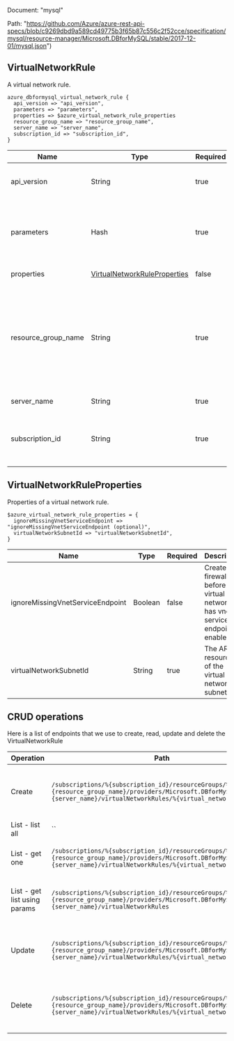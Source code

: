 Document: "mysql"


Path: "https://github.com/Azure/azure-rest-api-specs/blob/c9269dbd9a589cd49775b3f65b87c556c2f52cce/specification/mysql/resource-manager/Microsoft.DBforMySQL/stable/2017-12-01/mysql.json")

## VirtualNetworkRule

A virtual network rule.

```puppet
azure_dbformysql_virtual_network_rule {
  api_version => "api_version",
  parameters => "parameters",
  properties => $azure_virtual_network_rule_properties
  resource_group_name => "resource_group_name",
  server_name => "server_name",
  subscription_id => "subscription_id",
}
```

| Name        | Type           | Required       | Description       |
| ------------- | ------------- | ------------- | ------------- |
|api_version | String | true | The API version to use for the request. |
|parameters | Hash | true | The requested virtual Network Rule Resource state. |
|properties | [VirtualNetworkRuleProperties](#virtualnetworkruleproperties) | false | Resource properties. |
|resource_group_name | String | true | The name of the resource group that contains the resource. You can obtain this value from the Azure Resource Manager API or the portal. |
|server_name | String | true | The name of the server. |
|subscription_id | String | true | The subscription ID that identifies an Azure subscription. |
        
## VirtualNetworkRuleProperties

Properties of a virtual network rule.

```puppet
$azure_virtual_network_rule_properties = {
  ignoreMissingVnetServiceEndpoint => "ignoreMissingVnetServiceEndpoint (optional)",
  virtualNetworkSubnetId => "virtualNetworkSubnetId",
}
```

| Name        | Type           | Required       | Description       |
| ------------- | ------------- | ------------- | ------------- |
|ignoreMissingVnetServiceEndpoint | Boolean | false | Create firewall rule before the virtual network has vnet service endpoint enabled. |
|virtualNetworkSubnetId | String | true | The ARM resource id of the virtual network subnet. |



## CRUD operations

Here is a list of endpoints that we use to create, read, update and delete the VirtualNetworkRule

| Operation | Path | Verb | Description | OperationID |
| ------------- | ------------- | ------------- | ------------- | ------------- |
|Create|`/subscriptions/%{subscription_id}/resourceGroups/%{resource_group_name}/providers/Microsoft.DBforMySQL/servers/%{server_name}/virtualNetworkRules/%{virtual_network_rule_name}`|Put|Creates or updates an existing virtual network rule.|VirtualNetworkRules_CreateOrUpdate|
|List - list all|``||||
|List - get one|`/subscriptions/%{subscription_id}/resourceGroups/%{resource_group_name}/providers/Microsoft.DBforMySQL/servers/%{server_name}/virtualNetworkRules/%{virtual_network_rule_name}`|Get|Gets a virtual network rule.|VirtualNetworkRules_Get|
|List - get list using params|`/subscriptions/%{subscription_id}/resourceGroups/%{resource_group_name}/providers/Microsoft.DBforMySQL/servers/%{server_name}/virtualNetworkRules`|Get|Gets a list of virtual network rules in a server.|VirtualNetworkRules_ListByServer|
|Update|`/subscriptions/%{subscription_id}/resourceGroups/%{resource_group_name}/providers/Microsoft.DBforMySQL/servers/%{server_name}/virtualNetworkRules/%{virtual_network_rule_name}`|Put|Creates or updates an existing virtual network rule.|VirtualNetworkRules_CreateOrUpdate|
|Delete|`/subscriptions/%{subscription_id}/resourceGroups/%{resource_group_name}/providers/Microsoft.DBforMySQL/servers/%{server_name}/virtualNetworkRules/%{virtual_network_rule_name}`|Delete|Deletes the virtual network rule with the given name.|VirtualNetworkRules_Delete|
